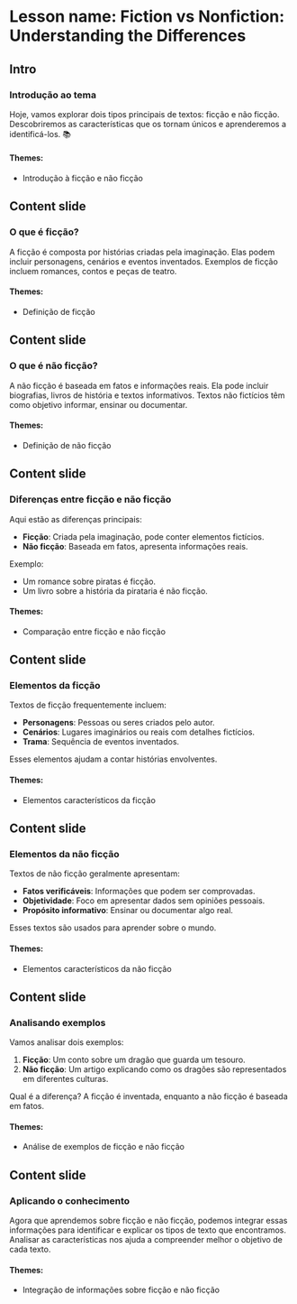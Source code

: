 # Lesson name: Fiction vs Nonfiction: Understanding the Differences

## Intro

### Introdução ao tema

Hoje, vamos explorar dois tipos principais de textos: ficção e não ficção. Descobriremos as características que os tornam únicos e aprenderemos a identificá-los. 📚

#### **Themes:**
- Introdução à ficção e não ficção

## Content slide

### O que é ficção?

A ficção é composta por histórias criadas pela imaginação. Elas podem incluir personagens, cenários e eventos inventados. Exemplos de ficção incluem romances, contos e peças de teatro.

#### **Themes:**
- Definição de ficção

## Content slide

### O que é não ficção?

A não ficção é baseada em fatos e informações reais. Ela pode incluir biografias, livros de história e textos informativos. Textos não fictícios têm como objetivo informar, ensinar ou documentar.

#### **Themes:**
- Definição de não ficção

## Content slide

### Diferenças entre ficção e não ficção

Aqui estão as diferenças principais:

- **Ficção**: Criada pela imaginação, pode conter elementos fictícios.
- **Não ficção**: Baseada em fatos, apresenta informações reais.

Exemplo:
- Um romance sobre piratas é ficção.
- Um livro sobre a história da pirataria é não ficção.

#### **Themes:**
- Comparação entre ficção e não ficção

## Content slide

### Elementos da ficção

Textos de ficção frequentemente incluem:

- **Personagens**: Pessoas ou seres criados pelo autor.
- **Cenários**: Lugares imaginários ou reais com detalhes fictícios.
- **Trama**: Sequência de eventos inventados.

Esses elementos ajudam a contar histórias envolventes.

#### **Themes:**
- Elementos característicos da ficção

## Content slide

### Elementos da não ficção

Textos de não ficção geralmente apresentam:

- **Fatos verificáveis**: Informações que podem ser comprovadas.
- **Objetividade**: Foco em apresentar dados sem opiniões pessoais.
- **Propósito informativo**: Ensinar ou documentar algo real.

Esses textos são usados para aprender sobre o mundo.

#### **Themes:**
- Elementos característicos da não ficção

## Content slide

### Analisando exemplos

Vamos analisar dois exemplos:

1. **Ficção**: Um conto sobre um dragão que guarda um tesouro.
2. **Não ficção**: Um artigo explicando como os dragões são representados em diferentes culturas.

Qual é a diferença? A ficção é inventada, enquanto a não ficção é baseada em fatos.

#### **Themes:**
- Análise de exemplos de ficção e não ficção

## Content slide

### Aplicando o conhecimento

Agora que aprendemos sobre ficção e não ficção, podemos integrar essas informações para identificar e explicar os tipos de texto que encontramos. Analisar as características nos ajuda a compreender melhor o objetivo de cada texto.

#### **Themes:**
- Integração de informações sobre ficção e não ficção

